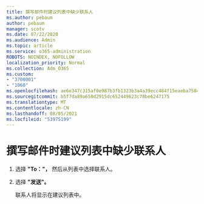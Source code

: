 ```yaml
---
title: 撰写邮件时建议列表中缺少联系人
ms.author: pebaum
author: pebaum
manager: scotv
ms.date: 07/22/2020
ms.audience: Admin
ms.topic: article
ms.service: o365-administration
ROBOTS: NOINDEX, NOFOLLOW
localization_priority: Normal
ms.collection: Adm_O365
ms.custom:
- "3700001"
- "1060"
ms.openlocfilehash: ae6e347c315af0e987b3fb1323b3a4a39ecc484f15eaeba75840b5ab134cc4d1
ms.sourcegitcommit: b5f7da89a650d2915dc652449623c78be6247175
ms.translationtype: MT
ms.contentlocale: zh-CN
ms.lasthandoff: 08/05/2021
ms.locfileid: "53975199"
---
```

# <a name="missing-contact-in-suggestion-list-while-composing-mail"></a>撰写邮件时建议列表中缺少联系人

1. 选择 **"To："，** 然后从列表中选择联系人。
2. 选择 **"发送"。**

    联系人将显示在建议列表中。